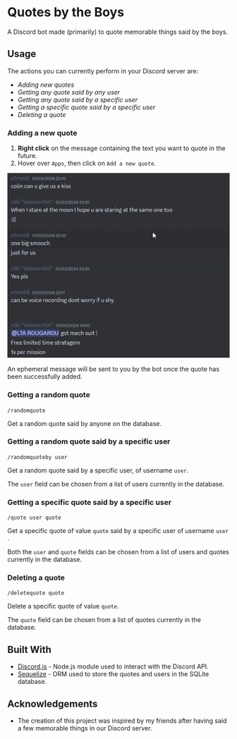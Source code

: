 # Quotes by the Boys

A Discord bot made (primarily) to quote memorable things said by the boys.

## Usage

The actions you can currently perform in your Discord server are:

- _Adding new quotes_
- _Getting any quote said by any user_
- _Getting any quote said by a specific user_
- _Getting a specific quote said by a specific user_
- _Deleting a quote_

### Adding a new quote

1. **Right click** on the message containing the text you want to quote in the future.
2. Hover over `Apps`, then click on `Add a new quote`.

![Demonstration of adding a new quote to the database](/qbtbdemogif.gif)

An ephemeral message will be sent to you by the bot once the quote has been successfully added.

### Getting a random quote

```
/randomquote
```

Get a random quote said by anyone on the database.

### Getting a random quote said by a specific user

```
/randomquoteby user
```

Get a random quote said by a specific user, of username `user`.

The `user` field can be chosen from a list of users currently in the database.

### Getting a specific quote said by a specific user

```
/quote user quote
```

Get a specific quote of value `quote` said by a specific user of username `user` .

Both the `user` and `quote` fields can be chosen from a list of users and quotes currently in the database.

### Deleting a quote

```
/deletequote quote
```

Delete a specific quote of value `quote`.

The `quote` field can be chosen from a list of quotes currently in the database.

## Built With

- [Discord.js](https://discord.js.org/) - Node.js module used to interact with the Discord API.
- [Sequelize](https://sequelize.org/) - ORM used to store the quotes and users in the SQLite database.

## Acknowledgements

- The creation of this project was inspired by my friends after having said a few memorable things in our Discord server.
